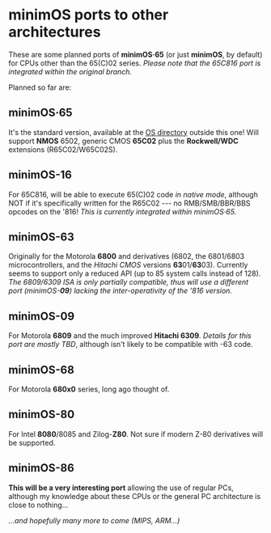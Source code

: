 # minimOS ports to other architectures

These are some planned ports of **minimOS·65** (or just **minimOS**, by default) for CPUs other than the 65(C)02 series. *Please note that the 65C816 port is integrated within the original branch.*

Planned so far are:

## minimOS·65
It's the standard version, available at the [OS directory](../OS) outside this one! Will support **NMOS** 6502, generic CMOS **65C02** plus the **Rockwell/WDC** extensions (R65C02/W65C02S).

## minimOS-16
For 65C816, will be able to execute 65(C)02 code *in native mode*, although NOT if it's specifically written for the R65C02 --- no RMB/SMB/BBR/BBS opcodes on the '816! *This is currently integrated within minimOS·65.*

## minimOS-63
Originally for the Motorola **6800** and derivatives (6802, the 6801/6803 microcontrollers, and the *Hitachi CMOS* versions **63**01/**63**03). Currently seems to support only a reduced API (up to 85 system calls instead of 128). *The 6809/6309 ISA is only partially compatible, thus will use a different port (minimOS-**09**) lacking the inter-operativity of the '816 version.*

## minimOS-09
For Motorola **6809** and the much improved **Hitachi 6309**. *Details for this port are mostly TBD*, although isn't likely to be compatible with -63 code.

## minimOS-68
For Motorola **680x0** series, long ago thought of.

## minimOS-80
For Intel **8080**/8085 and Zilog-**Z80**. Not sure if modern Z-80 derivatives will be supported.

## minimOS-86
**This will be a very interesting port** allowing the use of regular PCs, although my knowledge about these CPUs or the general PC architecture is close to nothing...

*...and hopefully many more to come (MIPS, ARM...)*

